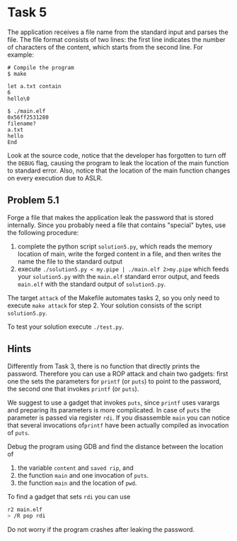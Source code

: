 # Task 5

The application receives a file name from the standard input and parses the
file. The file format consists of two lines: the first line indicates the number
of characters of the content, which starts from the second line. For example:

```
# Compile the program
$ make

let a.txt contain
6
hello\0

$ ./main.elf 
0x56ff2531280
filename?
a.txt
hello
End
```

Look at the source code, notice that the developer has forgotten to turn off
the `DEBUG` flag, causing the program to leak the location of the main
function to standard error. Also, notice that the location of the main function
changes on every execution due to ASLR.

## Problem 5.1
Forge a file that makes the application leak the password that is stored
internally.
Since you probably need a file that contains "special" bytes, use the
following procedure:

1. complete the python script `solution5.py`, which reads the memory location of
   main, write the forged content in a file, and then writes the name the file
   to the standard output
2. execute `./solution5.py < my.pipe | ./main.elf 2>my.pipe` which feeds your
   `solution5.py` with the `main.elf` standard error output, and feeds
   `main.elf` with the standard output of `solution5.py`.

The target `attack` of the Makefile automates tasks 2, so you only need to execute `make attack` for step 2.  Your solution consists of the script `solution5.py`.

To test your solution execute `./test.py`.

## Hints
Differently from Task 3, there is no function that directly prints the
password. Therefore you can use a ROP attack and chain two gadgets: first one the sets
the parameters for ``printf`` (or ``puts``) to point to the password, the second
one that invokes ``printf`` (or ``puts``).

We suggest to use a gadget that invokes ``puts``, since ``printf`` 
uses varargs and preparing its parameters is more complicated. In case of
``puts`` the parameter is passed via register ``rdi``.
If you disassemble ``main`` you can notice that several invocations of``printf`` have been
actually compiled as invocation of ``puts``.

Debug the program using GDB and find the distance between the location of
1. the variable `content` and `saved rip`, and 
2. the function `main` and one invocation of `puts`.
3. the function `main` and the location of `pwd`.

To find a gadget that sets ``rdi`` you can use

``` sh
r2 main.elf
> /R pop rdi
```

Do not worry if the program crashes after leaking the password.

